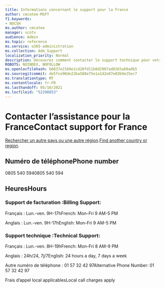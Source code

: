 ```yaml
---
title: Informations concernant le support pour la France
author: cmcatee-MSFT
f1.keywords:
- NOCSH
ms.author: cmcatee
manager: scotv
audience: Admin
ms.topic: reference
ms.service: o365-administration
ms.collection: Adm_Support
localization_priority: Normal
description: Découvrez comment contacter le support technique pour votre pays ou région.
ROBOTS: NOINDEX, NOFOLLOW
ms.openlocfilehash: b0837e2169e1cd20fd11b0d2987ad8265a60adb5
ms.sourcegitcommit: de5fce90de22ba588e75e1a1d2e87e03b9e25ec7
ms.translationtype: MT
ms.contentlocale: fr-FR
ms.lasthandoff: 05/10/2021
ms.locfileid: "52298853"
---
```

# <a name="contact-support-for-france"></a><span data-ttu-id="fff5b-103">Contacter l’assistance pour la France</span><span class="sxs-lookup"><span data-stu-id="fff5b-103">Contact support for France</span></span>

<span data-ttu-id="fff5b-104">[Rechercher un autre pays ou une autre région](../../business-video/get-help-support.md).</span><span class="sxs-lookup"><span data-stu-id="fff5b-104">[Find another country or region](../../business-video/get-help-support.md).</span></span>

## <a name="phone-number"></a><span data-ttu-id="fff5b-105">Numéro de téléphone</span><span class="sxs-lookup"><span data-stu-id="fff5b-105">Phone number</span></span>
<span data-ttu-id="fff5b-106">0805 540 594</span><span class="sxs-lookup"><span data-stu-id="fff5b-106">0805 540 594</span></span>

## <a name="hours"></a><span data-ttu-id="fff5b-107">Heures</span><span class="sxs-lookup"><span data-stu-id="fff5b-107">Hours</span></span>
### <a name="billing-support"></a><span data-ttu-id="fff5b-108">Support de facturation :</span><span class="sxs-lookup"><span data-stu-id="fff5b-108">Billing Support:</span></span>

<span data-ttu-id="fff5b-109">Français : Lun.-ven. 9H-17h</span><span class="sxs-lookup"><span data-stu-id="fff5b-109">French: Mon-Fri 9 AM-5 PM</span></span>

<span data-ttu-id="fff5b-110">Anglais : Lun.-ven. 9H-17h</span><span class="sxs-lookup"><span data-stu-id="fff5b-110">English: Mon-Fri 9 AM-5 PM</span></span>

### <a name="technical-support"></a><span data-ttu-id="fff5b-111">Support technique :</span><span class="sxs-lookup"><span data-stu-id="fff5b-111">Technical Support:</span></span>

<span data-ttu-id="fff5b-112">Français : Lun.-ven. 8H-19h</span><span class="sxs-lookup"><span data-stu-id="fff5b-112">French: Mon-Fri 8 AM-9 PM</span></span>

<span data-ttu-id="fff5b-113">Anglais : 24h/24, 7j/7</span><span class="sxs-lookup"><span data-stu-id="fff5b-113">English: 24 hours a day, 7 days a week</span></span>

<span data-ttu-id="fff5b-114">Autre numéro de téléphone : 01 57 32 42 97</span><span class="sxs-lookup"><span data-stu-id="fff5b-114">Alternative Phone Number: 01 57 32 42 97</span></span>

<span data-ttu-id="fff5b-115">Frais d’appel local applicables</span><span class="sxs-lookup"><span data-stu-id="fff5b-115">Local call charges apply</span></span>
